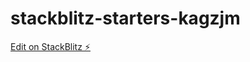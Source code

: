 # stackblitz-starters-kagzjm

[Edit on StackBlitz ⚡️](https://stackblitz.com/edit/stackblitz-starters-kagzjm)